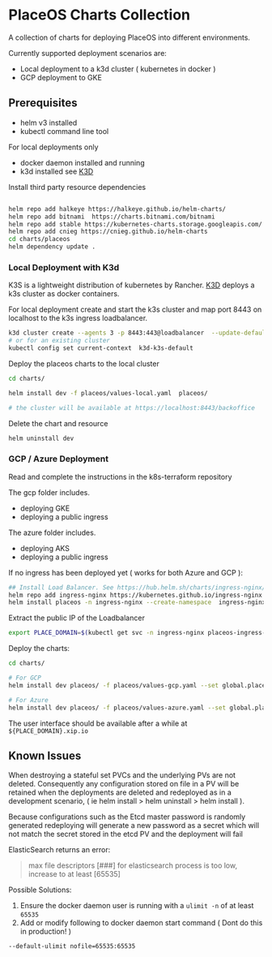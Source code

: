 # PlaceOS Charts Collection

A collection of charts for deploying PlaceOS into different environments.

Currently supported deployment scenarios are:

- Local deployment to a k3d cluster ( kubernetes in docker )
- GCP deployment to GKE

## Prerequisites

- helm v3 installed
- kubectl command line tool

For local deployments only

- docker daemon installed and running
- k3d installed see [K3D](https://k3d.io/)

Install third party resource dependencies

```sh

helm repo add halkeye https://halkeye.github.io/helm-charts/
helm repo add bitnami  https://charts.bitnami.com/bitnami
helm repo add stable https://kubernetes-charts.storage.googleapis.com/
helm repo add cnieg https://cnieg.github.io/helm-charts
cd charts/placeos
helm dependency update .

```

### Local Deployment with K3d

K3S is a lightweight distribution of kubernetes by Rancher. [K3D](https://k3d.io/) deploys a k3s cluster as docker containers.

For local deployment create and start the k3s cluster and map port 8443 on localhost to the k3s ingress loadbalancer.

```sh
k3d cluster create --agents 3 -p 8443:443@loadbalancer  --update-default-kubeconfig
# or for an existing cluster
kubectl config set current-context  k3d-k3s-default

```

Deploy the placeos charts to the local cluster

```sh
cd charts/

helm install dev -f placeos/values-local.yaml  placeos/

# the cluster will be available at https://localhost:8443/backoffice
```

Delete the chart and resource

```sh
helm uninstall dev
```

### GCP / Azure Deployment

Read and complete the instructions in the k8s-terraform repository

The gcp folder includes.

- deploying GKE
- deploying a public ingress

The azure folder includes.

- deploying AKS
- deploying a public ingress

If no ingress has been deployed yet ( works for both Azure and GCP ):

```sh
## Install Load Balancer. See https://hub.helm.sh/charts/ingress-nginx/ingress-nginx
helm repo add ingress-nginx https://kubernetes.github.io/ingress-nginx
helm install placeos -n ingress-nginx --create-namespace  ingress-nginx/ingress-nginx

```

Extract the public IP of the Loadbalancer

```sh
export PLACE_DOMAIN=$(kubectl get svc -n ingress-nginx placeos-ingress-nginx-controller -o=jsonpath='{.status.loadBalancer.ingress[*].ip}')
```

Deploy the charts:

```sh
cd charts/

# For GCP
helm install dev placeos/ -f placeos/values-gcp.yaml --set global.placeDomain="${PLACE_DOMAIN}.xip.io"

# For Azure
helm install dev placeos/ -f placeos/values-azure.yaml --set global.placeDomain="${PLACE_DOMAIN}.xip.io"

```

The user interface should be available after a while at `${PLACE_DOMAIN}.xip.io`

## Known Issues

When destroying a stateful set PVCs and the underlying PVs are not deleted. Consequently any configuration stored on file in a PV will be retained when the deployments are deleted and redeployed as in a development scenario, ( ie helm install > helm uninstall > helm install ).

Because configurations such as the Etcd master password is randomly generated redeploying will generate a new password as a secret which will not match the secret stored in the etcd PV and the deployment will fail

ElasticSearch returns an error:
> max file descriptors [###] for elasticsearch process is too low, increase to at least [65535]

Possible Solutions:

1. Ensure the docker daemon user is running with a `ulimit -n` of at least `65535`
2. Add or modify following to docker daemon start command ( Dont do this in production! )

```sh
--default-ulimit nofile=65535:65535

```
